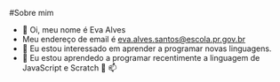 #Sobre mim 
- 👋 Oi, meu nome é Eva Alves
- Meu endereço de email é eva.alves.santos@escola.pr.gov.br
- 👀 Eu estou interessado em aprender a programar novas linguagens.
- 🌱 Eu estou aprendedo a programar recentimente a linguagem de JavaScript e Scratch 💞️ 📫 
